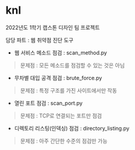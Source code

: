 # knl

2022년도 1학기 캡스톤 디자인 팀 프로젝트

담당 파트 : 웹 취약점 진단 도구

- 웹 서비스 메소드 점검 : scan_method.py
> 문제점 : 모든 메소드를 점검할 수 있는 것은 아님

- 무차별 대입 공격 점검 : brute_force.py
> 문제점 : 특정 구조를 가진 사이트에서만 작동

- 열린 포트 점검 : scan_port.py
> 문제점 : TCP로 연결되는 포트만 점검

- 디렉토리 리스팅(인덱싱) 점검 : directory_listing.py
> 문제점 : 아주 간단한 수준의 점검만 가능
